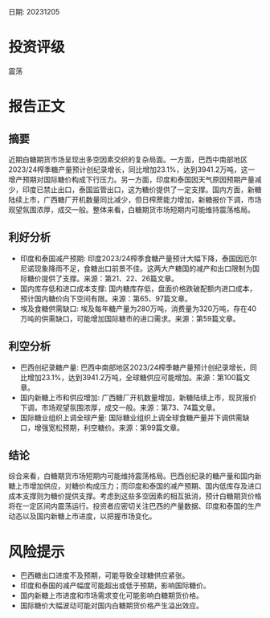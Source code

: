 
日期: 20231205

# 投资评级

震荡

# 报告正文

## 摘要

近期白糖期货市场呈现出多空因素交织的复杂局面。一方面，巴西中南部地区2023/24榨季糖产量预计创纪录增长，同比增加23.1%，达到3941.2万吨，这一增产预期对国际糖价构成下行压力。另一方面，印度和泰国因天气原因预期产量减少，印度已禁止出口，泰国监管出口，这为糖价提供了一定支撑。国内方面，新糖陆续上市，广西糖厂开机数量同比减少，但日榨蔗能力增加，新糖报价下调，市场观望氛围浓厚，成交一般。整体来看，白糖期货市场短期内可能维持震荡格局。

## 利好分析

* 印度和泰国减产预期: 印度2023/24榨季食糖产量预计大幅下降，泰国因厄尔尼诺现象降雨不足，食糖出口前景不佳。这两大产糖国的减产和出口限制为国际糖价提供了支撑。来源：第21、22、26篇文章。
* 国内库存低和进口成本支撑: 国内糖库存低，盘面价格跌破配额内进口成本，预计国内糖价向下空间有限。来源：第65、97篇文章。
* 埃及食糖供需缺口: 埃及每年糖产量为280万吨，消费量为320万吨，存在40万吨的供需缺口，可能增加国际糖市的进口需求。来源：第59篇文章。

## 利空分析

* 巴西创纪录糖产量: 巴西中南部地区2023/24榨季糖产量预计创纪录增长，同比增加23.1%，达到3941.2万吨，全球糖供应可能增加。来源：第100篇文章。
* 国内新糖上市和供应增加: 广西糖厂开机数量增加，新糖陆续上市，现货报价下调，市场观望氛围浓厚，成交一般。来源：第73、74篇文章。
* 国际糖业组织上调全球产量: 国际糖业组织上调全球食糖产量并下调供需缺口，增强宽松预期，利空糖价。来源：第99篇文章。

## 结论

综合来看，白糖期货市场短期内可能维持震荡格局。巴西创纪录的糖产量和国内新糖上市增加供应，对糖价构成压力；而印度和泰国的减产预期、国内低库存及进口成本支撑则为糖价提供支撑。考虑到这些多空因素的相互抵消，预计白糖期货价格将在一定区间内震荡运行。投资者应密切关注巴西的产量数据、印度和泰国的生产动态以及国内新糖上市进度，以把握市场变化。

# 风险提示

* 巴西糖出口进度不及预期，可能导致全球糖供应紧张。
* 印度和泰国的减产幅度可能超出或低于预期，影响国际糖价。
* 国内新糖上市进度和市场需求变化可能影响白糖期货价格。
* 国际糖价大幅波动可能对国内白糖期货价格产生溢出效应。
